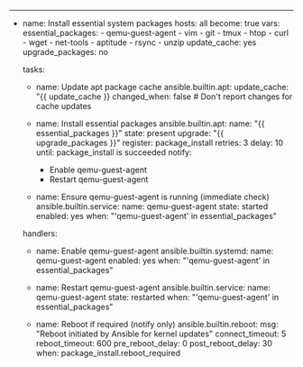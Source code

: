 ---
- name: Install essential system packages
  hosts: all
  become: true
  vars:
    essential_packages:
      - qemu-guest-agent
      - vim
      - git
      - tmux
      - htop
      - curl
      - wget
      - net-tools
      - aptitude
      - rsync
      - unzip
    update_cache: yes
    upgrade_packages: no

  tasks:
    - name: Update apt package cache
      ansible.builtin.apt:
        update_cache: "{{ update_cache }}
      changed_when: false  # Don't report changes for cache updates

    - name: Install essential packages
      ansible.builtin.apt:
        name: "{{ essential_packages }}"
        state: present
        upgrade: "{{ upgrade_packages }}"
      register: package_install
      retries: 3
      delay: 10
      until: package_install is succeeded
      notify:
        - Enable qemu-guest-agent
        - Restart qemu-guest-agent

    - name: Ensure qemu-guest-agent is running (immediate check)
      ansible.builtin.service:
        name: qemu-guest-agent
        state: started
        enabled: yes
      when: "'qemu-guest-agent' in essential_packages"

  handlers:
    - name: Enable qemu-guest-agent
      ansible.builtin.systemd:
        name: qemu-guest-agent
        enabled: yes
      when: "'qemu-guest-agent' in essential_packages"

    - name: Restart qemu-guest-agent
      ansible.builtin.service:
        name: qemu-guest-agent
        state: restarted
      when: "'qemu-guest-agent' in essential_packages"

    - name: Reboot if required (notify only)
      ansible.builtin.reboot:
        msg: "Reboot initiated by Ansible for kernel updates"
        connect_timeout: 5
        reboot_timeout: 600
        pre_reboot_delay: 0
        post_reboot_delay: 30
      when: package_install.reboot_required
